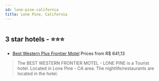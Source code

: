 ```yaml
---
id: lone-pine-california
title: Lone Pine, California
---
```


<center><img src="https://us.dotwconnect.com/poze_hotel/20/202096/wgGnaAld_a9bf74d8915a1ac47f35018eebaf561b.jpg" alt="" /></center>


##  3 star hotels - ⭐️⭐️⭐️

-    [Best Western Plus Frontier Motel](https://us.hurb.com/hotels/lone-pine/best-western-plus-frontier-motel-JNP-JP207903?cmp=18055) Prices from R$ 641,13
   > The BEST WESTERN FRONTIER MOTEL - LONE PINE is a Tourist hotel. Located in Lone Pine - CA area. The nightlife/restaurants are located in the hotel.

